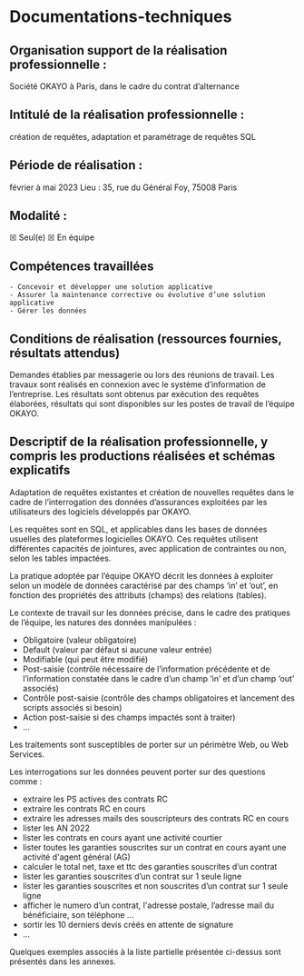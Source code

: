 # Documentations-techniques

## Organisation support de la réalisation professionnelle :
Société OKAYO à Paris, dans le cadre du contrat d’alternance

## Intitulé de la réalisation professionnelle : 
création de requêtes, adaptation et paramétrage de requêtes SQL

## Période de réalisation : 
février à mai 2023	 Lieu : 35, rue du Général Foy, 75008 Paris

## Modalité :
☒  Seul(e)		☒  En équipe

## Compétences travaillées
	- Concevoir et développer une solution applicative
	- Assurer la maintenance corrective ou évolutive d’une solution applicative
	- Gérer les données
  
## Conditions de réalisation (ressources fournies, résultats attendus)
Demandes établies par messagerie ou lors des réunions de travail. Les travaux sont réalisés en connexion avec le système d’information de l’entreprise. Les résultats sont obtenus par exécution des requêtes élaborées, résultats qui sont disponibles sur les postes de travail de l’équipe OKAYO.

## Descriptif de la réalisation professionnelle, y compris les productions réalisées et schémas explicatifs

Adaptation de requêtes existantes et création de nouvelles requêtes dans le cadre de l’interrogation des données d’assurances exploitées par les utilisateurs des logiciels développés par OKAYO.

Les requêtes sont en SQL, et applicables dans les bases de données usuelles des plateformes logicielles OKAYO. Ces requêtes utilisent différentes capacités de jointures, avec application de contraintes ou non, selon les tables impactées.

La pratique adoptée par l’équipe OKAYO décrit les données à exploiter selon un modèle de données caractérisé par des champs ‘in’ et ‘out’, en fonction des propriétés des attributs (champs) des relations (tables).

Le contexte de travail sur les données précise, dans le cadre des pratiques de l’équipe, les natures des données manipulées :

- Obligatoire (valeur obligatoire)
- Default (valeur par défaut si aucune valeur entrée)
- Modifiable (qui peut être modifié)
- Post-saisie (contrôle nécessaire de l’information précédente et de l’information constatée dans le cadre d’un champ ‘in’ et d’un champ ‘out’ associés)
- Contrôle post-saisie (contrôle des champs obligatoires et lancement des scripts associés si besoin)
- Action post-saisie si des champs impactés sont à traiter)
- …

Les traitements sont susceptibles de porter sur un périmètre Web, ou Web Services.

Les interrogations sur les données peuvent porter sur des questions comme :

- extraire les PS actives des contrats RC
- extraire les contrats RC en cours
- extraire les adresses mails des souscripteurs des contrats RC en cours
- lister les AN 2022
- lister les contrats en cours ayant une activité courtier
- lister toutes les garanties souscrites sur un contrat en cours ayant une activité d'agent général (AG)
- calculer le total net, taxe et ttc des garanties souscrites d’un contrat
- lister les garanties souscrites d’un contrat sur 1 seule ligne
- lister les garanties souscrites et non souscrites d’un contrat sur 1 seule ligne
- afficher le numero d’un contrat, l'adresse postale, l’adresse mail du bénéficiaire, son téléphone …
- sortir les 10 derniers devis créés en attente de signature
- …

Quelques exemples associés à la liste partielle présentée ci-dessus sont présentés dans les annexes.



